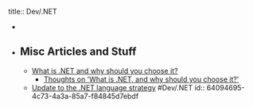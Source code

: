 title:: Dev/.NET

-
- ## Misc Articles and Stuff
	- [What is .NET and why should you choose it?](https://devblogs.microsoft.com/dotnet/why-dotnet/)
		- [Thoughts on 'What is .NET, and why should you choose it?'](https://andrewlock.net/thoughts-on-what-is-dotnet-and-why-should-you-choose-it/)
	- [Update to the .NET language strategy](https://devblogs.microsoft.com/dotnet/update-to-the-dotnet-language-strategy/) #Dev/.NET
	  id:: 64094695-4c73-4a3a-85a7-f84845d7ebdf